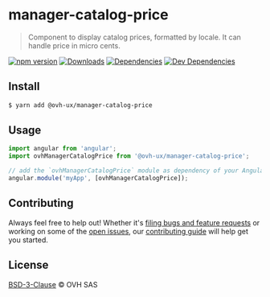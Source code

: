 # manager-catalog-price

> Component to display catalog prices, formatted by locale. It can handle price in micro cents.

[![npm version](https://badgen.net/npm/v/@ovh-ux/manager-catalog-price)](https://www.npmjs.com/package/@ovh-ux/manager-catalog-price) [![Downloads](https://badgen.net/npm/dt/@ovh-ux/manager-catalog-price)](https://npmjs.com/package/@ovh-ux/manager-catalog-price) [![Dependencies](https://badgen.net/david/dep/ovh/manager/packages/components/manager-catalog-price)](https://npmjs.com/package/@ovh-ux/manager-catalog-price?activeTab=dependencies) [![Dev Dependencies](https://badgen.net/david/dev/ovh/manager/packages/components/manager-catalog-price)](https://npmjs.com/package/@ovh-ux/manager-catalog-price?activeTab=dependencies)

## Install

```sh
$ yarn add @ovh-ux/manager-catalog-price
```

## Usage

```js
import angular from 'angular';
import ovhManagerCatalogPrice from '@ovh-ux/manager-catalog-price';

// add the `ovhManagerCatalogPrice` module as dependency of your AngularJS project.
angular.module('myApp', [ovhManagerCatalogPrice]);
```

## Contributing

Always feel free to help out! Whether it's [filing bugs and feature requests](https://github.com/ovh/manager/issues/new) or working on some of the [open issues](https://github.com/ovh/manager/issues), our [contributing guide](https://github.com/ovh/manager/blob/master/CONTRIBUTING.md) will help get you started.

## License

[BSD-3-Clause](LICENSE) © OVH SAS

